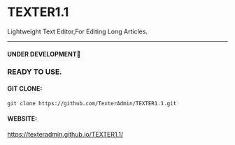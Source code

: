 # TEXTER1.1
Lightweight Text Editor,For Editing Long Articles.
<hr>
<h4>UNDER DEVELOPMENT🚀</h4>
<h3>READY TO USE.</h3>
<h4>GIT CLONE:</h4>
<code>git clone https://github.com/TexterAdmin/TEXTER1.1.git</code>
<h4>WEBSITE:</h4>
<a href="https://texteradmin.github.io/TEXTER1.1/">https://texteradmin.github.io/TEXTER1.1/</a>
